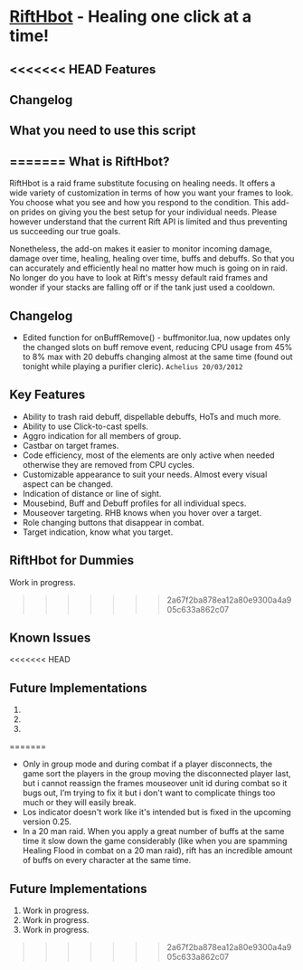 [RiftHbot](http://riftui.com/downloads/info213-RiftHbot.html/) - Healing one click at a time!
=============================================================================================

<<<<<<< HEAD
Features
--------


Changelog
--------------


What you need to use this script
--------------------------------

=======
What is RiftHbot?
-----------------
RiftHbot is a raid frame substitute focusing on healing needs. It offers a wide variety of customization in terms of how you want your frames to look. You choose what you see and how you respond to the condition. This add-on prides on giving you the best setup for your individual needs. Please however understand that the current Rift API is limited and thus preventing us succeeding our true goals.

Nonetheless, the add-on makes it easier to monitor incoming damage, damage over time, healing, healing over time, buffs and debuffs. So that you can accurately and efficiently heal no matter how much is going on in raid. No longer do you have to look at Rift's messy default raid frames and wonder if your stacks are falling off or if the tank just used a cooldown.

Changelog
---------
- Edited function for onBuffRemove() - buffmonitor.lua, now updates only the changed slots on buff remove event, reducing CPU usage from 45% to 8% max with 20 debuffs changing almost at the same time (found out tonight while playing a purifier cleric). `Achelius 20/03/2012`

Key Features
------------
- Ability to trash raid debuff, dispellable debuffs, HoTs and much more.
- Ability to use Click-to-cast spells.
- Aggro indication for all members of group.
- Castbar on target frames.
- Code efficiency, most of the elements are only active when needed otherwise they are removed from CPU cycles.
- Customizable appearance to suit your needs. Almost every visual aspect can be changed.
- Indication of distance or line of sight.
- Mousebind, Buff and Debuff profiles for all individual specs.
- Mouseover targeting. RHB knows when you hover over a target.
- Role changing buttons that disappear in combat.
- Target indication, know what you target.

RiftHbot for Dummies
--------------------
Work in progress.
>>>>>>> 2a67f2ba878ea12a80e9300a4a905c633a862c07

Known Issues
------------
<<<<<<< HEAD

Future Implementations
----------------------
1.	
2.	
3.	
=======
- Only in group mode and during combat if a player disconnects, the game sort the players in the group moving the disconnected player last, but i cannot reassign the frames mouseover unit id during combat so it bugs out, I’m trying to fix it but i don't want to complicate things too much or they will easily break.
- Los indicator doesn't work like it's intended but is fixed in the upcoming version 0.25.
- In a 20 man raid. When you apply a great number of buffs at the same time it slow down the game considerably (like when you are spamming Healing Flood in combat on a 20 man raid), rift has an incredible amount of buffs on every character at the same time.

Future Implementations
----------------------
1. Work in progress.
2. Work in progress.
3. Work in progress.
>>>>>>> 2a67f2ba878ea12a80e9300a4a905c633a862c07
